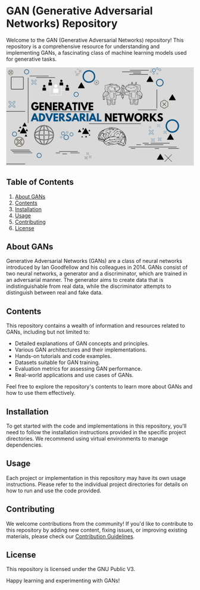 # GAN (Generative Adversarial Networks) Repository

Welcome to the GAN (Generative Adversarial Networks) repository! This repository is a comprehensive resource for understanding and implementing GANs, a fascinating class of machine learning models used for generative tasks.

![GAN Image](Data/GAN.png)

## Table of Contents

1. [About GANs](#about-gans)
2. [Contents](#contents)
3. [Installation](#installation)
4. [Usage](#usage)
5. [Contributing](#contributing)
6. [License](#license)

## About GANs

Generative Adversarial Networks (GANs) are a class of neural networks introduced by Ian Goodfellow and his colleagues in 2014. GANs consist of two neural networks, a generator and a discriminator, which are trained in an adversarial manner. The generator aims to create data that is indistinguishable from real data, while the discriminator attempts to distinguish between real and fake data.

## Contents

This repository contains a wealth of information and resources related to GANs, including but not limited to:

- Detailed explanations of GAN concepts and principles.
- Various GAN architectures and their implementations.
- Hands-on tutorials and code examples.
- Datasets suitable for GAN training.
- Evaluation metrics for assessing GAN performance.
- Real-world applications and use cases of GANs.

Feel free to explore the repository's contents to learn more about GANs and how to use them effectively.

## Installation

To get started with the code and implementations in this repository, you'll need to follow the installation instructions provided in the specific project directories. We recommend using virtual environments to manage dependencies.

## Usage

Each project or implementation in this repository may have its own usage instructions. Please refer to the individual project directories for details on how to run and use the code provided.

## Contributing

We welcome contributions from the community! If you'd like to contribute to this repository by adding new content, fixing issues, or improving existing materials, please check our [Contribution Guidelines](CONTRIBUTING.md).

## License

This repository is licensed under the GNU Public V3.

Happy learning and experimenting with GANs!
